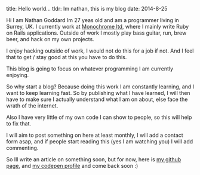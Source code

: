 title: Hello world...
tldr: Im nathan, this is my blog
date: 2014-8-25

Hi I am Nathan Goddard Im 27 yeas old and am a programmer living in Surrey, UK.
I currently work at [Monochrome ltd](http://monochrome.co.uk), where I mainly
write Ruby on Rails applications. Outside of work I mostly play bass guitar,
run, brew beer, and hack on my own projects.

I enjoy hacking outside of work, I would not do this for a job if not. And I
feel that to get / stay good at this you have to do this.

This blog is going to focus on whatever programming I am currently enjoying.

So why start a blog? Because doing this work I am constantly learning, and I want to keep
learning fast. So by publishing what I have learned, I will then have to make
sure I actually understand what I am on about, else face the wrath of the internet.

Also I have very little of my own code I can show to people, so this will help to fix that.

I will aim to post something on here at least monthly, I will add a contact form
asap, and if people start reading this (yes I am watching you) I will add commenting.

So Ill write an article on something soon, but for now, here is [my github
page](https://github.com/nathamanath), and
[my codepen profile](http://codepen.io/nathamanath/) and come back soon :)

